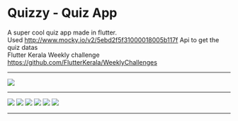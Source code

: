 # Quizzy - Quiz App


 A super cool quiz app made in flutter.   <br>
 Used http://www.mocky.io/v2/5ebd2f5f31000018005b117f Api to get the quiz datas <br>
 Flutter Kerala Weekly challenge https://github.com/FlutterKerala/WeeklyChallenges
****



![](screenshots/ssgif.gif)
****
![](screenshots/ss1.png)
![](screenshots/ss2.png)
![](screenshots/ss3.png)
![](screenshots/ss4.png)
![](screenshots/ss5.png)
![](screenshots/ss6.png)


****


